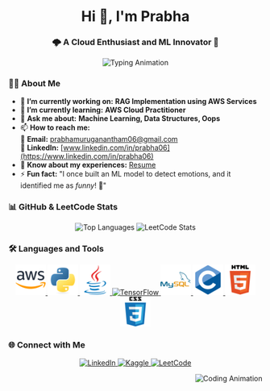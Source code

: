 <h1 align="center">Hi 👋, I'm Prabha</h1>
<h3 align="center">🌩️ A Cloud Enthusiast and ML Innovator 🚀</h3>

<p align="center">
  <img src="https://readme-typing-svg.herokuapp.com?font=Fira+Code&size=24&pause=1000&color=E6E6FA,87CEEB,90EE90,B0B0B0&center=true&vCenter=true&width=500&lines=Machine+Learning+Engineer;Cloud+Computing+Explorer;Always+learning+and+growing!" alt="Typing Animation">
</p>

### 👩‍💻 **About Me**
- 🔭 **I’m currently working on:** **RAG Implementation using AWS Services**
- 🌱 **I’m currently learning:** **AWS Cloud Practitioner**
- 💬 **Ask me about:** **Machine Learning, Data Structures, Oops**
- 📫 **How to reach me:**  
  📧 **Email:** [prabhamuruganantham06@gmail.com](mailto:prabhamuruganantham06@gmail.com)  
  🔗 **LinkedIn:** [www.linkedin.com/in/prabha06](https://www.linkedin.com/in/prabha06)
- 📄 **Know about my experiences:** [Resume](https://www.linkedin.com/in/prabha06)
- ⚡ **Fun fact:** "I once built an ML model to detect emotions, and it identified me as *funny*! 🤖"
  
### 📊 **GitHub & LeetCode Stats**
<div align="center">
  <img src="https://github-readme-stats.vercel.app/api/top-langs/?username=prabhaM07&layout=compact&theme=dark&hide_border=true" alt="Top Languages" height="150">
  <img src="https://leetcard.jacoblin.cool/Prabha_16?theme=dark&ext=heatmap" alt="LeetCode Stats" width="400">
</div>

### 🛠️ **Languages and Tools**
<p align="center">
  <a href="https://aws.amazon.com" target="_blank" rel="noreferrer">
    <img src="https://raw.githubusercontent.com/devicons/devicon/master/icons/amazonwebservices/amazonwebservices-original-wordmark.svg" alt="AWS" width="60" height="60" />
  </a>
  <a href="https://www.python.org" target="_blank" rel="noreferrer">
    <img src="https://raw.githubusercontent.com/devicons/devicon/master/icons/python/python-original.svg" alt="Python" width="60" height="60" />
  </a>
  <a href="https://www.java.com" target="_blank" rel="noreferrer">
    <img src="https://raw.githubusercontent.com/devicons/devicon/master/icons/java/java-original.svg" alt="Java" width="60" height="60" />
  </a>
  <a href="https://www.tensorflow.org" target="_blank" rel="noreferrer">
    <img src="https://www.vectorlogo.zone/logos/tensorflow/tensorflow-icon.svg" alt="TensorFlow" width="60" height="60" />
  </a>
  <a href="https://www.mysql.com" target="_blank" rel="noreferrer">
    <img src="https://raw.githubusercontent.com/devicons/devicon/master/icons/mysql/mysql-original-wordmark.svg" alt="MySQL" width="60" height="60" />
  </a>
  <a href="https://www.cprogramming.com/" target="_blank" rel="noreferrer">
    <img src="https://raw.githubusercontent.com/devicons/devicon/master/icons/c/c-original.svg" alt="C" width="60" height="60" />
  </a>
  <a href="https://www.w3.org/html/" target="_blank" rel="noreferrer">
    <img src="https://raw.githubusercontent.com/devicons/devicon/master/icons/html5/html5-original-wordmark.svg" alt="HTML5" width="60" height="60" />
  </a>
  <a href="https://www.w3schools.com/css/" target="_blank" rel="noreferrer">
    <img src="https://raw.githubusercontent.com/devicons/devicon/master/icons/css3/css3-original-wordmark.svg" alt="CSS3" width="60" height="60" />
  </a>
</p>

### 🌐 **Connect with Me**
<p align="center">
  <a href="https://linkedin.com/in/prabha06" target="blank">
    <img src="https://img.shields.io/badge/LinkedIn-0A66C2?style=for-the-badge&logo=linkedin&logoColor=white" alt="LinkedIn" />
  </a>
  <a href="https://kaggle.com/mprabha" target="blank">
    <img src="https://img.shields.io/badge/Kaggle-20BEFF?style=for-the-badge&logo=kaggle&logoColor=white" alt="Kaggle" />
  </a>
  <a href="https://www.leetcode.com/user5402eu" target="blank">
    <img src="https://img.shields.io/badge/LeetCode-FFA116?style=for-the-badge&logo=leetcode&logoColor=white" alt="LeetCode" />
  </a>
</p>

<div align="right">
  <img src="https://media.giphy.com/media/qgQUggAC3Pfv687qPC/giphy.gif" alt="Coding Animation" width="500" height="300">
</div>
